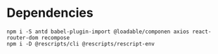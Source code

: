 # Dependencies

```  
npm i -S antd babel-plugin-import @loadable/componen axios react-router-dom recompose
npm i -D @rescripts/cli @rescripts/rescript-env 
```

